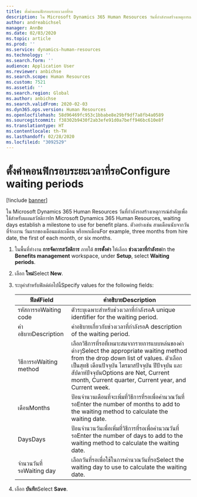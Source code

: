```yaml
---
title: ตั้งค่าคอนฟิกรอบระยะเวลาที่รอ
description: ใน Microsoft Dynamics 365 Human Resources วันที่กำลังรอสร้างเหตุการณ์สำคัญเพื่อใช้สำหรับแผนสวัสดิการ
author: andreabichsel
manager: AnnBe
ms.date: 02/03/2020
ms.topic: article
ms.prod: ''
ms.service: dynamics-human-resources
ms.technology: ''
ms.search.form: ''
audience: Application User
ms.reviewer: anbichse
ms.search.scope: Human Resources
ms.custom: 7521
ms.assetid: ''
ms.search.region: Global
ms.author: anbichse
ms.search.validFrom: 2020-02-03
ms.dyn365.ops.version: Human Resources
ms.openlocfilehash: 58d96469fc953c1bbabe8e29bf9df7a8fb4a0589
ms.sourcegitcommit: f38302b9430f2ab3efe91d0a7beff946bc610e8f
ms.translationtype: HT
ms.contentlocale: th-TH
ms.lasthandoff: 02/28/2020
ms.locfileid: "3092529"
---
```

# <a name="configure-waiting-periods"></a><span data-ttu-id="b9f04-103">ตั้งค่าคอนฟิกรอบระยะเวลาที่รอ</span><span class="sxs-lookup"><span data-stu-id="b9f04-103">Configure waiting periods</span></span>

[!include [banner](includes/preview-feature.md)]

<span data-ttu-id="b9f04-104">ใน Microsoft Dynamics 365 Human Resources วันที่กำลังรอสร้างเหตุการณ์สำคัญเพื่อใช้สำหรับแผนสวัสดิการ</span><span class="sxs-lookup"><span data-stu-id="b9f04-104">In Microsoft Dynamics 365 Human Resources, waiting days establish a milestone to use for benefit plans.</span></span> <span data-ttu-id="b9f04-105">ตัวอย่างเช่น สามเดือนนับจากวันที่จ้างงาน วันแรกของเดือนแต่ละเดือน หรือหกเดือน</span><span class="sxs-lookup"><span data-stu-id="b9f04-105">For example, three months from hire date, the first of each month, or six months.</span></span>   

1. <span data-ttu-id="b9f04-106">ในพื้นที่ทำงาน **การจัดการสวัสดิการ** ภายใต้ **การตั้งค่า** ให้เลือก **ช่วงเวลาที่กำลังรอ**</span><span class="sxs-lookup"><span data-stu-id="b9f04-106">In the **Benefits management** workspace, under **Setup**, select **Waiting periods**.</span></span>

2. <span data-ttu-id="b9f04-107">เลือก **ใหม่**</span><span class="sxs-lookup"><span data-stu-id="b9f04-107">Select **New**.</span></span>

3. <span data-ttu-id="b9f04-108">ระบุค่าสำหรับฟิลด์ต่อไปนี้</span><span class="sxs-lookup"><span data-stu-id="b9f04-108">Specify values for the following fields:</span></span>

   | <span data-ttu-id="b9f04-109">ฟิลด์</span><span class="sxs-lookup"><span data-stu-id="b9f04-109">Field</span></span> | <span data-ttu-id="b9f04-110">คำอธิบาย</span><span class="sxs-lookup"><span data-stu-id="b9f04-110">Description</span></span> |
   | --- | --- |
   | <span data-ttu-id="b9f04-111">รหัสการรอ</span><span class="sxs-lookup"><span data-stu-id="b9f04-111">Waiting code</span></span> | <span data-ttu-id="b9f04-112">ตัวระบุเฉพาะสำหรับช่วงเวลาที่กำลังรอ</span><span class="sxs-lookup"><span data-stu-id="b9f04-112">A unique identifier for the waiting period.</span></span> |
   | <span data-ttu-id="b9f04-113">คำอธิบาย</span><span class="sxs-lookup"><span data-stu-id="b9f04-113">Description</span></span> | <span data-ttu-id="b9f04-114">คำอธิบายเกี่ยวกับช่วงเวลาที่กำลังรอ</span><span class="sxs-lookup"><span data-stu-id="b9f04-114">A description of the waiting period.</span></span> |
   | <span data-ttu-id="b9f04-115">วิธีการรอ</span><span class="sxs-lookup"><span data-stu-id="b9f04-115">Waiting method</span></span> | <span data-ttu-id="b9f04-116">เลือกวิธีการที่รอที่เหมาะสมจากรายการแบบหล่นของค่าต่างๆ</span><span class="sxs-lookup"><span data-stu-id="b9f04-116">Select the appropriate waiting method from the drop down list of values.</span></span> <span data-ttu-id="b9f04-117">ตัวเลือกเป็นสุทธิ เดือนปัจจุบัน ไตรมาสปัจจุบัน ปีปัจจุบัน และสัปดาห์ปัจจุบัน</span><span class="sxs-lookup"><span data-stu-id="b9f04-117">Options are Net, Current month, Current quarter, Current year, and Current week.</span></span> |
   | <span data-ttu-id="b9f04-118">เดือน</span><span class="sxs-lookup"><span data-stu-id="b9f04-118">Months</span></span> | <span data-ttu-id="b9f04-119">ป้อนจำนวนเดือนที่จะเพิ่มที่วิธีการที่รอเพื่อคำนวณวันที่รอ</span><span class="sxs-lookup"><span data-stu-id="b9f04-119">Enter the number of months to add to the waiting method to calculate the waiting date.</span></span> |
   | <span data-ttu-id="b9f04-120">Days</span><span class="sxs-lookup"><span data-stu-id="b9f04-120">Days</span></span> | <span data-ttu-id="b9f04-121">ป้อนจำนวนวันเพื่อเพิ่มที่วิธีการที่รอเพื่อคำนวณวันที่รอ</span><span class="sxs-lookup"><span data-stu-id="b9f04-121">Enter the number of days to add to the waiting method to calculate the waiting date.</span></span> |
   | <span data-ttu-id="b9f04-122">จำนวนวันที่รอ</span><span class="sxs-lookup"><span data-stu-id="b9f04-122">Waiting day</span></span> | <span data-ttu-id="b9f04-123">เลือกวันที่รอเพื่อใช้ในการคำนวณวันที่รอ</span><span class="sxs-lookup"><span data-stu-id="b9f04-123">Select the waiting day to use to calculate the waiting date.</span></span> |

4. <span data-ttu-id="b9f04-124">เลือก **บันทึก**</span><span class="sxs-lookup"><span data-stu-id="b9f04-124">Select **Save**.</span></span>
